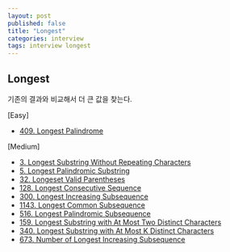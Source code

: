```yaml
---
layout: post
published: false
title: "Longest"
categories: interview
tags: interview longest
---
```


## Longest

기존의 결과와 비교해서 더 큰 값을 찾는다.

[Easy]
- [409. Longest Palindrome](https://leetcode.com/problems/longest-palindrome/)

[Medium]
- [3. Longest Substring Without Repeating Characters](https://leetcode.com/problems/longest-substring-without-repeating-characters/)
- [5. Longest Palindromic Substring](https://leetcode.com/problems/longest-palindromic-substring/)
- [32. Longeset Valid Parentheses]()
- [128. Longest Consecutive Sequence](https://leetcode.com/problems/longest-consecutive-sequence/)
- [300. Longest Increasing Subsequence](https://leetcode.com/problems/longest-increasing-subsequence/)
- [1143. Longest Common Subsequence](https://leetcode.com/problems/longest-common-subsequence/)
- [516. Longest Palindromic Subsequence](https://leetcode.com/problems/longest-palindromic-subsequence/)
- [159. Longest Substring with At Most Two Distinct Characters](https://leetcode.com/problems/longest-substring-with-at-most-two-distinct-characters/)
- [340. Longest Substring with At Most K Distinct Characters](https://leetcode.com/problems/longest-substring-with-at-most-k-distinct-characters/)
- [673. Number of Longest Increasing Subsequence](https://leetcode.com/problems/number-of-longest-increasing-subsequence/)